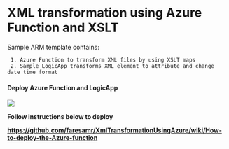 # XML transformation using Azure Function and XSLT

Sample ARM template contains:

	 1. Azure Function to transform XML files by using XSLT maps
	 2. Sample LogicApp transforms XML element to attribute and change date time format

<h4>Deploy Azure Function and LogicApp<h4>

<a href="https://azuredeploy.net/?repository=https://github.com/faresamr/XmlTransformationUsingAzure/tree/master/XmlTransformation" target="_blank">
    <img src="http://azuredeploy.net/deploybutton.png">
</a>

Follow instructions below to deploy

https://github.com/faresamr/XmlTransformationUsingAzure/wiki/How-to-deploy-the-Azure-function
